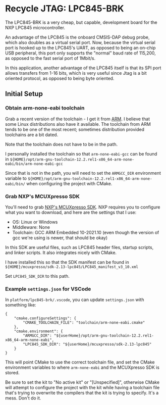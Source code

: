 # Recycle JTAG: LPC845-BRK

The LPC845-BRK is a very cheap, but capable, development board for the NXP LPC845 microcontroller.

An advantage of the LPC845 is the onboard CMSIS-DAP debug probe, which also doubles as a virtual serial port.  Now, because the virtual serial port is hooked up to the LPC845's UART, as opposed to being an on-chip USB peripheral, this port only supports the "normal" baud rate of 115,200, as opposed to the fast serial port of 1Mbit/s.

In this application, another advantage of the LPC845 itself is that its SPI port allows transfers from 1-16 bits, which is very useful since Jtag is a bit oriented protocol, as opposed to being byte oriented.

## Initial Setup

### Obtain arm-none-eabi toolchain

Grab a recent version of the toolchain - I get it from [ARM](https://developer.arm.com/Tools%20and%20Software/GNU%20Toolchain).  I believe that some Linux distributions also have it available.  The toolchain from ARM tends to be one of the most recent; sometimes distribution provided toolchains are a bit dated.

Note that the toolchain does not have to be in the path.

I personally installed the toolchain so that `arm-none-eabi-gcc` can be found in `${HOME}/opt/arm-gnu-toolchain-12.2.rel1-x86_64-arm-none-eabi/bin/arm-none-eabi-gcc`

Since that is not in the path, you will need to set the `ARMGCC_DIR` environment variable to `${HOME}/opt/arm-gnu-toolchain-12.2.rel1-x86_64-arm-none-eabi/bin/` when configuring the project with CMake.

### Grab NXP's MCUXpresso SDK

You'll need to grab [NXP's MCUXpresso SDK](https://mcuxpresso.nxp.com/en/welcome).  NXP requires you to configure what you want to download, and here are the settings that I use:

* OS: Linux or Windows
* Middleware: None
* Toolchain: GCC ARM Embedded 10-2021.10 (even though the version of gcc we're using is newer, that should be okay)

In this SDK are useful files, such as LPC845 header files, startup scripts, and linker scripts.  It also integrates nicely with CMake.

I have installed this so that the SDK manifest can be found in `${HOME}/mcuxpresso/sdk-2.13-lpc845/LPC845_manifest_v3_10.xml`

Set `LPC845_SDK_DIR` to this path.

### Example `settings.json` for VSCode

In `platform/lpc845-brk/.vscode`, you can update `settings.json` with something like:

```
{
    "cmake.configureSettings": {
        "CMAKE_TOOLCHAIN_FILE": "toolchain/arm-none-eabi.cmake"
    },
    "cmake.environment": {
        "ARMGCC_DIR": "${userHome}/opt/arm-gnu-toolchain-12.2.rel1-x86_64-arm-none-eabi",
        "LPC845_SDK_DIR": "${userHome}/mcuxpresso/sdk-2.13-lpc845"
    }
}
```

This will point CMake to use the correct toolchain file, and set the CMake environment variables to where `arm-none-eabi` and the MCUXpresso SDK is stored.

Be sure to set the kit to "No active kit" or "\[Unspecified\]", otherwise CMake will attempt to configure the project with the kit while having a toolchain file that's trying to overwrite the compilers that the kit is trying to specify.  It's a mess.  Don't do it.
